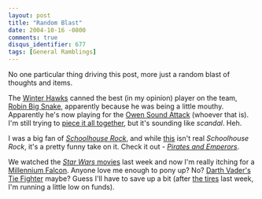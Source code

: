 ```yaml
---
layout: post
title: "Random Blast"
date: 2004-10-16 -0800
comments: true
disqus_identifier: 677
tags: [General Ramblings]
---
```

No one particular thing driving this post, more just a random blast of
thoughts and items.
 
 The [Winter Hawks](http://www.winterhawks.com/) canned the best (in my
opinion) player on the team, [Robin Big
Snake](http://www.oregonlive.com/hawks/oregonian/index.ssf?/base/sports/10976688818100.xml),
apparently because he was being a little mouthy. Apparently he's now
playing for the [Owen Sound Attack](http://www.attackhockey.com/)
(whoever that is). I'm still trying to [piece it all
together](http://portlandtribune.com/archview.cgi?id=26636), but it's
sounding like *scandal*. Heh.
 
 I was a big fan of [*Schoolhouse
Rock*](http://www.amazon.com/exec/obidos/ASIN/B00005JKTY/mhsvortex), and
while [this](http://www.piratesandemperors.com/) isn't real *Schoolhouse
Rock*, it's a pretty funny take on it. Check it out - [*Pirates and
Emperors*](http://www.piratesandemperors.com/).
 
 We watched the [*Star Wars*
movies](http://www.amazon.com/exec/obidos/ASIN/B00003CXCT/mhsvortex)
last week and now I'm really itching for a [Millennium
Falcon](http://www.amazon.com/exec/obidos/ASIN/B00020LZ6Q/mhsvortex).
Anyone love me enough to pony up? No? [Darth Vader's Tie
Fighter](http://www.amazon.com/exec/obidos/ASIN/B00005MKXG/mhsvortex)
maybe? Guess I'll have to save up a bit (after [the
tires](/archive/2004/10/11/new-tires.aspx) last week, I'm running a
little low on funds).
